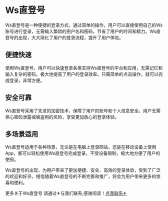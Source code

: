 # Ws直登号

Ws直登号是一种便捷的登录方式，通过简单的操作，用户可以直接使用自己的Ws账号进行登录，无需输入繁琐的用户名和密码，节省了用户的时间和精力。Ws直登号的出现，大大简化了用户的登录流程，提升了用户体验。

## 便捷快速

使用Ws直登号，用户可以快速登录各类支持Ws直登号的平台和应用，无需记忆和输入复杂的密码，极大地提高了用户的登录效率。只需简单的点击操作，就可以完成登录，非常方便。

## 安全可靠

Ws直登号采用了先进的加密技术，保障了用户的账号和个人信息安全。用户无需担心密码泄露或被盗用的风险，享受更加放心的登录体验。

## 多场景适用

Ws直登号适用于各种场景，无论是在电脑上登录网站，还是在移动设备上使用App，都可以轻松使用Ws直登号完成登录，不受设备限制，极大地方便了用户的使用。

Ws直登号的出现，为用户带来了更加便捷、安全、高效的登录体验，受到了广泛的欢迎和好评。相信随着Ws直登号的不断完善和推广，将会为用户带来更多的惊喜和便利。

更多关于Ws直登号 请通过✈与我们联系,感谢阅读！[点我联系✈](https://www.G208.com)